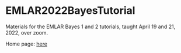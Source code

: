 # EMLAR2022BayesTutorial
Materials for the EMLAR Bayes 1 and 2 tutorials, taught April 19 and 21, 2022, over zoom.

Home page: [here]( https://vasishth.github.io/EMLAR2022BayesTutorial/)
